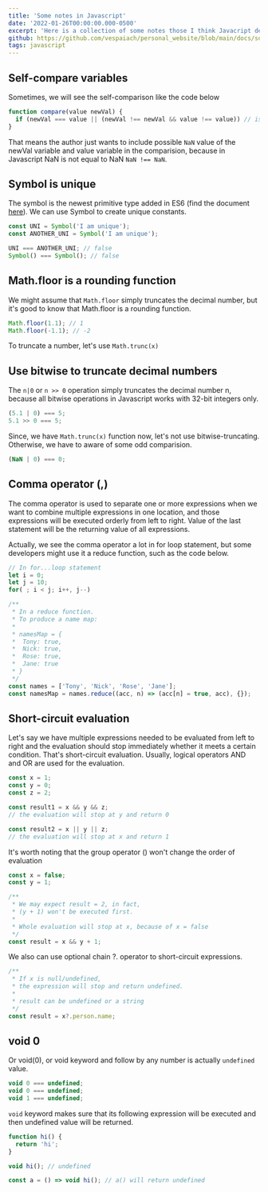 ```yaml
---
title: 'Some notes in Javascript'
date: '2022-01-26T00:00:00.000-0500'
excerpt: 'Here is a collection of some notes those I think Javacript developers should know about, in order to make their Javascript code more precise.'
github: https://github.com/vespaiach/personal_website/blob/main/docs/some-notes-in-javascript.md
tags: javascript
---
```


## Self-compare variables

Sometimes, we will see the self-comparison like the code below

```javascript
function compare(value newVal) {
  if (newVal === value || (newVal !== newVal && value !== value)) // is equal
}
```

That means the author just wants to include possible `NaN` value of the newVal variable and value variable in the comparision, because in Javascript NaN is not equal to NaN `NaN !== NaN`.

## Symbol is unique

The symbol is the newest primitive type added in ES6 (find the document [here](https://tc39.es/ecma262/multipage/ecmascript-data-types-and-values.html#sec-ecmascript-language-types-symbol-type)). We can use Symbol to create unique constants.

```javascript
const UNI = Symbol('I am unique');
const ANOTHER_UNI = Symbol('I am unique');

UNI === ANOTHER_UNI; // false
Symbol() === Symbol(); // false
```

## Math.floor is a rounding function

We might assume that `Math.floor` simply truncates the decimal number, but it's good to know that Math.floor is a rounding function.

```javascript
Math.floor(1.1); // 1
Math.floor(-1.1); // -2
```

To truncate a number, let's use `Math.trunc(x)`

## Use bitwise to truncate decimal numbers

The `n|0` or `n >> 0` operation simply truncates the decimal number n, because all bitwise operations in Javascript works with 32-bit integers only.

```javascript
(5.1 | 0) === 5;
5.1 >> 0 === 5;
```

Since, we have `Math.trunc(x)` function now, let's not use bitwise-truncating. Otherwise, we have to aware of some odd comparision.

```javascript
(NaN | 0) === 0;
```

## Comma operator (,)

The comma operator is used to separate one or more expressions when we want to combine multiple expressions in one location, and those expressions will be executed orderly from left to right. Value of the last statement will be the returning value of all expressions.

Actually, we see the comma operator a lot in for loop statement, but some developers might use it a reduce function, such as the code below.

```javascript
// In for...loop statement
let i = 0;
let j = 10;
for( ; i < j; i++, j--)

/**
 * In a reduce function.
 * To produce a name map:
 *
 * namesMap = {
 *  Tony: true,
 *  Nick: true,
 *  Rose: true,
 *  Jane: true
 * }
 */
const names = ['Tony', 'Nick', 'Rose', 'Jane'];
const namesMap = names.reduce((acc, n) => (acc[n] = true, acc), {});
```

## Short-circuit evaluation

Let's say we have multiple expressions needed to be evaluated from left to right and the evaluation should stop immediately whether it meets a certain condition. That's short-circuit evaluation. Usually, logical operators AND and OR are used for the evaluation.

```javascript
const x = 1;
const y = 0;
const z = 2;

const result1 = x && y && z;
// the evaluation will stop at y and return 0

const result2 = x || y || z;
// the evaluation will stop at x and return 1
```

It's worth noting that the group operator () won't change the order of evaluation

```javascript
const x = false;
const y = 1;

/**
 * We may expect result = 2, in fact,
 * (y + 1) won't be executed first.
 *
 * Whole evaluation will stop at x, because of x = false
 */
const result = x && y + 1;
```

We also can use optional chain ?. operator to short-circuit expressions.

```javascript
/**
 * If x is null/undefined,
 * the expression will stop and return undefined.
 *
 * result can be undefined or a string
 */
const result = x?.person.name;
```

## void 0

Or void(0), or void keyword and follow by any number is actually `undefined` value.

```javascript
void 0 === undefined;
void 0 === undefined;
void 1 === undefined;
```

`void` keyword makes sure that its following expression will be executed and then undefined value will be returned.

```javascript
function hi() {
  return 'hi';
}

void hi(); // undefined

const a = () => void hi(); // a() will return undefined
```
